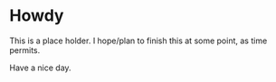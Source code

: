 # Howdy

This is a place holder. I hope/plan to finish this at some point, as time permits.

Have a nice day.
